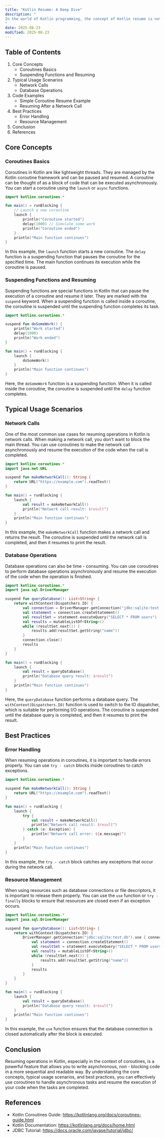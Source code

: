 ```yaml
---
title: "Kotlin Resume: A Deep Dive"
description: "
In the world of Kotlin programming, the concept of Kotlin resume is not a well - known or standard term. However, we can assume that it might refer to resuming operations in Kotlin, especially in the context of coroutines, which are a powerful feature in Kotlin for asynchronous programming. Coroutines allow you to write asynchronous, non - blocking code in a more sequential and readable way. Resuming operations in coroutines is a crucial aspect of handling asynchronous tasks, such as waiting for a network call to complete and then continuing with the rest of the code.  This blog post aims to explore the core concepts, typical usage scenarios, and best practices related to resuming operations in Kotlin, with a focus on coroutines.
"
date: 2025-08-23
modified: 2025-08-23
---
```


## Table of Contents
1. Core Concepts
    - Coroutines Basics
    - Suspending Functions and Resuming
2. Typical Usage Scenarios
    - Network Calls
    - Database Operations
3. Code Examples
    - Simple Coroutine Resume Example
    - Resuming After a Network Call
4. Best Practices
    - Error Handling
    - Resource Management
5. Conclusion
6. References

## Core Concepts

### Coroutines Basics
Coroutines in Kotlin are like lightweight threads. They are managed by the Kotlin coroutine framework and can be paused and resumed. A coroutine can be thought of as a block of code that can be executed asynchronously. You can start a coroutine using the `launch` or `async` functions.

```kotlin
import kotlinx.coroutines.*

fun main() = runBlocking {
    // Launch a new coroutine
    launch {
        println("Coroutine started")
        delay(1000) // Simulate some work
        println("Coroutine ended")
    }
    println("Main function continues")
}
```
In this example, the `launch` function starts a new coroutine. The `delay` function is a suspending function that pauses the coroutine for the specified time. The main function continues its execution while the coroutine is paused.

### Suspending Functions and Resuming
Suspending functions are special functions in Kotlin that can pause the execution of a coroutine and resume it later. They are marked with the `suspend` keyword. When a suspending function is called inside a coroutine, the coroutine is suspended until the suspending function completes its task.

```kotlin
import kotlinx.coroutines.*

suspend fun doSomeWork() {
    println("Work started")
    delay(1000)
    println("Work ended")
}

fun main() = runBlocking {
    launch {
        doSomeWork()
    }
    println("Main function continues")
}
```
Here, the `doSomeWork` function is a suspending function. When it is called inside the coroutine, the coroutine is suspended until the `delay` function completes.

## Typical Usage Scenarios

### Network Calls
One of the most common use cases for resuming operations in Kotlin is network calls. When making a network call, you don't want to block the main thread. You can use coroutines to make the network call asynchronously and resume the execution of the code when the call is completed.

```kotlin
import kotlinx.coroutines.*
import java.net.URL

suspend fun makeNetworkCall(): String {
    return URL("https://example.com").readText()
}

fun main() = runBlocking {
    launch {
        val result = makeNetworkCall()
        println("Network call result: $result")
    }
    println("Main function continues")
}
```
In this example, the `makeNetworkCall` function makes a network call and returns the result. The coroutine is suspended until the network call is completed, and then it resumes to print the result.

### Database Operations
Database operations can also be time - consuming. You can use coroutines to perform database operations asynchronously and resume the execution of the code when the operation is finished.

```kotlin
import kotlinx.coroutines.*
import java.sql.DriverManager

suspend fun queryDatabase(): List<String> {
    return withContext(Dispatchers.IO) {
        val connection = DriverManager.getConnection("jdbc:sqlite:test.db")
        val statement = connection.createStatement()
        val resultSet = statement.executeQuery("SELECT * FROM users")
        val results = mutableListOf<String>()
        while (resultSet.next()) {
            results.add(resultSet.getString("name"))
        }
        connection.close()
        results
    }
}

fun main() = runBlocking {
    launch {
        val result = queryDatabase()
        println("Database query result: $result")
    }
    println("Main function continues")
}
```
Here, the `queryDatabase` function performs a database query. The `withContext(Dispatchers.IO)` function is used to switch to the IO dispatcher, which is suitable for performing I/O operations. The coroutine is suspended until the database query is completed, and then it resumes to print the result.

## Best Practices

### Error Handling
When resuming operations in coroutines, it is important to handle errors properly. You can use `try - catch` blocks inside coroutines to catch exceptions.

```kotlin
import kotlinx.coroutines.*

suspend fun makeNetworkCall(): String {
    return URL("https://example.com").readText()
}

fun main() = runBlocking {
    launch {
        try {
            val result = makeNetworkCall()
            println("Network call result: $result")
        } catch (e: Exception) {
            println("Network call error: ${e.message}")
        }
    }
    println("Main function continues")
}
```
In this example, the `try - catch` block catches any exceptions that occur during the network call.

### Resource Management
When using resources such as database connections or file descriptors, it is important to release them properly. You can use the `use` function or `try - finally` blocks to ensure that resources are closed even if an exception occurs.

```kotlin
import kotlinx.coroutines.*
import java.sql.DriverManager

suspend fun queryDatabase(): List<String> {
    return withContext(Dispatchers.IO) {
        DriverManager.getConnection("jdbc:sqlite:test.db").use { connection ->
            val statement = connection.createStatement()
            val resultSet = statement.executeQuery("SELECT * FROM users")
            val results = mutableListOf<String>()
            while (resultSet.next()) {
                results.add(resultSet.getString("name"))
            }
            results
        }
    }
}

fun main() = runBlocking {
    launch {
        val result = queryDatabase()
        println("Database query result: $result")
    }
    println("Main function continues")
}
```
In this example, the `use` function ensures that the database connection is closed automatically after the block is executed.

## Conclusion
Resuming operations in Kotlin, especially in the context of coroutines, is a powerful feature that allows you to write asynchronous, non - blocking code in a more sequential and readable way. By understanding the core concepts, typical usage scenarios, and best practices, you can effectively use coroutines to handle asynchronous tasks and resume the execution of your code when the tasks are completed.

## References
- Kotlin Coroutines Guide: https://kotlinlang.org/docs/coroutines-guide.html
- Kotlin Documentation: https://kotlinlang.org/docs/home.html
- JDBC Tutorial: https://docs.oracle.com/javase/tutorial/jdbc/


